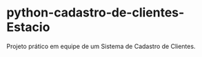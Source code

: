 # python-cadastro-de-clientes-Estacio
Projeto prático em equipe de um Sistema de Cadastro de Clientes.
